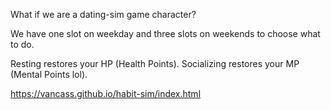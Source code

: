 What if we are a dating-sim game character?

We have one slot on weekday and three slots on weekends to choose what to do.

Resting restores your HP (Health Points). Socializing restores your MP (Mental Points lol).

https://vancass.github.io/habit-sim/index.html